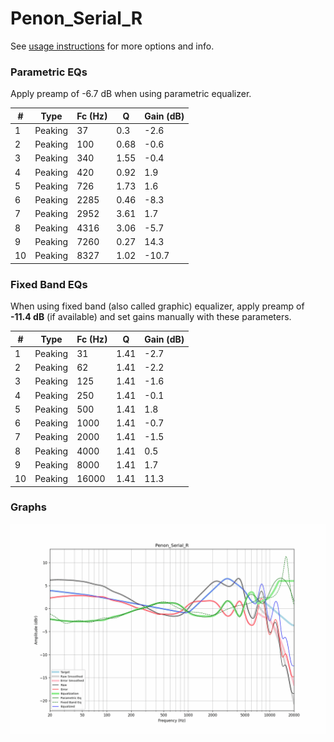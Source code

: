 # Penon_Serial_R
See [usage instructions](https://github.com/jaakkopasanen/AutoEq#usage) for more options and info.

### Parametric EQs
Apply preamp of -6.7 dB when using parametric equalizer.

|   # | Type    |   Fc (Hz) |    Q |   Gain (dB) |
|-----|---------|-----------|------|-------------|
|   1 | Peaking |        37 | 0.3  |        -2.6 |
|   2 | Peaking |       100 | 0.68 |        -0.6 |
|   3 | Peaking |       340 | 1.55 |        -0.4 |
|   4 | Peaking |       420 | 0.92 |         1.9 |
|   5 | Peaking |       726 | 1.73 |         1.6 |
|   6 | Peaking |      2285 | 0.46 |        -8.3 |
|   7 | Peaking |      2952 | 3.61 |         1.7 |
|   8 | Peaking |      4316 | 3.06 |        -5.7 |
|   9 | Peaking |      7260 | 0.27 |        14.3 |
|  10 | Peaking |      8327 | 1.02 |       -10.7 |

### Fixed Band EQs
When using fixed band (also called graphic) equalizer, apply preamp of **-11.4 dB** (if available) and set gains manually with these parameters.

|   # | Type    |   Fc (Hz) |    Q |   Gain (dB) |
|-----|---------|-----------|------|-------------|
|   1 | Peaking |        31 | 1.41 |        -2.7 |
|   2 | Peaking |        62 | 1.41 |        -2.2 |
|   3 | Peaking |       125 | 1.41 |        -1.6 |
|   4 | Peaking |       250 | 1.41 |        -0.1 |
|   5 | Peaking |       500 | 1.41 |         1.8 |
|   6 | Peaking |      1000 | 1.41 |        -0.7 |
|   7 | Peaking |      2000 | 1.41 |        -1.5 |
|   8 | Peaking |      4000 | 1.41 |         0.5 |
|   9 | Peaking |      8000 | 1.41 |         1.7 |
|  10 | Peaking |     16000 | 1.41 |        11.3 |

### Graphs
![](./Penon_Serial_R.png)
